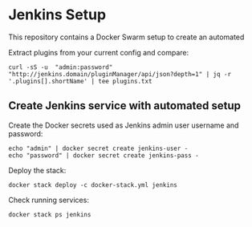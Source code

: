 Jenkins Setup
=======================
This repository contains a Docker Swarm setup to create an automated

Extract plugins from your current config and compare:

    curl -sS -u  "admin:password" "http://jenkins.domain/pluginManager/api/json?depth=1" | jq -r '.plugins[].shortName' | tee plugins.txt
 
Create Jenkins service with automated setup
-------------------------------------------

Create the Docker secrets used as Jenkins admin user username and password:

    echo "admin" | docker secret create jenkins-user -
    echo "password" | docker secret create jenkins-pass -

Deploy the stack:

    docker stack deploy -c docker-stack.yml jenkins

Check running services:

    docker stack ps jenkins

